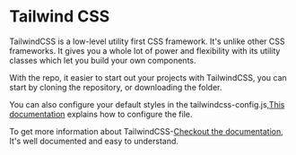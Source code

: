 # Tailwind CSS

TailwindCSS is a low-level utility first CSS framework. It's unlike other CSS frameworks. It gives you a whole lot of power and flexibility with its utility classes which let you build your own components.

With the repo, it easier to start out your projects with TailwindCSS, you can start by cloning the repository, or downloading the folder.

You can also configure your default styles in the tailwindcss-config.js,[This documentation](https://tailwindcss.com/docs/configuration) explains how to configure the file.

To get more information about TailwindCSS-[Checkout the documentation](https://tailwindcss.com/docs), It's well documented and easy to understand.
